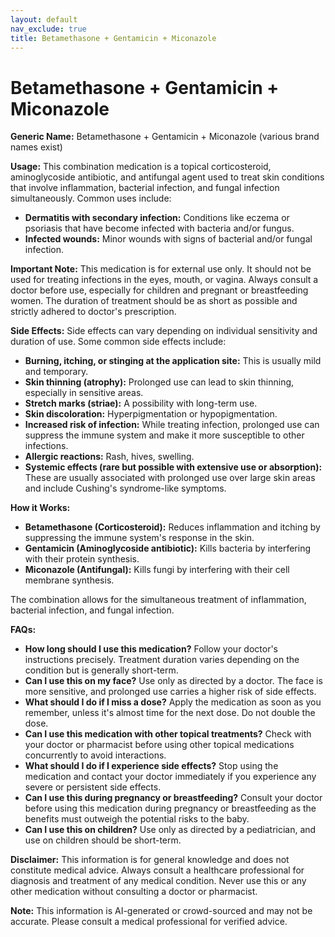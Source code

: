 ```yaml
---
layout: default
nav_exclude: true
title: Betamethasone + Gentamicin + Miconazole
---
```


# Betamethasone + Gentamicin + Miconazole

**Generic Name:** Betamethasone + Gentamicin + Miconazole (various brand names exist)

**Usage:** This combination medication is a topical corticosteroid, aminoglycoside antibiotic, and antifungal agent used to treat skin conditions that involve inflammation, bacterial infection, and fungal infection simultaneously.  Common uses include:

* **Dermatitis with secondary infection:**  Conditions like eczema or psoriasis that have become infected with bacteria and/or fungus.
* **Infected wounds:**  Minor wounds with signs of bacterial and/or fungal infection.

**Important Note:** This medication is for external use only.  It should not be used for treating infections in the eyes, mouth, or vagina. Always consult a doctor before use, especially for children and pregnant or breastfeeding women.  The duration of treatment should be as short as possible and strictly adhered to doctor's prescription.  

**Side Effects:**  Side effects can vary depending on individual sensitivity and duration of use. Some common side effects include:

* **Burning, itching, or stinging at the application site:** This is usually mild and temporary.
* **Skin thinning (atrophy):** Prolonged use can lead to skin thinning, especially in sensitive areas.
* **Stretch marks (striae):**  A possibility with long-term use.
* **Skin discoloration:** Hyperpigmentation or hypopigmentation.
* **Increased risk of infection:** While treating infection, prolonged use can suppress the immune system and make it more susceptible to other infections.
* **Allergic reactions:**  Rash, hives, swelling.
* **Systemic effects (rare but possible with extensive use or absorption):**  These are usually associated with prolonged use over large skin areas and include Cushing's syndrome-like symptoms.

**How it Works:**

* **Betamethasone (Corticosteroid):** Reduces inflammation and itching by suppressing the immune system's response in the skin.
* **Gentamicin (Aminoglycoside antibiotic):** Kills bacteria by interfering with their protein synthesis.
* **Miconazole (Antifungal):** Kills fungi by interfering with their cell membrane synthesis.

The combination allows for the simultaneous treatment of inflammation, bacterial infection, and fungal infection.

**FAQs:**

* **How long should I use this medication?**  Follow your doctor's instructions precisely.  Treatment duration varies depending on the condition but is generally short-term.
* **Can I use this on my face?**  Use only as directed by a doctor. The face is more sensitive, and prolonged use carries a higher risk of side effects.
* **What should I do if I miss a dose?** Apply the medication as soon as you remember, unless it's almost time for the next dose.  Do not double the dose.
* **Can I use this medication with other topical treatments?** Check with your doctor or pharmacist before using other topical medications concurrently to avoid interactions.
* **What should I do if I experience side effects?** Stop using the medication and contact your doctor immediately if you experience any severe or persistent side effects.
* **Can I use this during pregnancy or breastfeeding?**  Consult your doctor before using this medication during pregnancy or breastfeeding as the benefits must outweigh the potential risks to the baby.
* **Can I use this on children?** Use only as directed by a pediatrician, and use on children should be short-term.


**Disclaimer:** This information is for general knowledge and does not constitute medical advice. Always consult a healthcare professional for diagnosis and treatment of any medical condition.  Never use this or any other medication without consulting a doctor or pharmacist.


**Note:** This information is AI-generated or crowd-sourced and may not be accurate. Please consult a medical professional for verified advice.